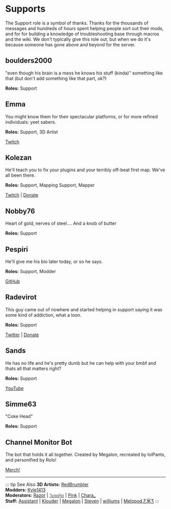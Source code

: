 # Supports
The Support role is a symbol of thanks. Thanks for the thousands of messages and hundreds of hours spent helping people sort out their mods, and for for building a knowledge of troubleshooting base through macros and the wiki. We don't typically give this role out, but when we do it's because someone has gone above and beyond for the server.

## boulders2000
"even though his brain is a mess he knows his stuff (kinda)" something like that (but don't add something like that part, ok?)

**Roles:** Support

## Emma
You might know them for their spectacular platforms, or for more refined individuals: yeet sabers.

**Roles:** Support, 3D Artist

[Twitch](https://www.twitch.tv/therealkleinba)

## Kolezan
He'll teach you to fix your plugins and your terribly off-beat first map. We've all been there.

**Roles:** Support, Mapping Support, Mapper

[Twitch](https://www.twitch.tv/kolezan) | [Donate](https://paypal.me/kolezan)

## Nobby76
Heart of gold, nerves of steel.... And a knob of butter  

**Roles:** Support

## Pespiri
He'll give me his bio later today, or so he says.

**Roles:** Support, Modder

[GitHub](https://github.com/pespiri)

## Radevirot
This guy came out of nowhere and started helping in support saying it was some kind of addiction, what a loon.

**Roles:** Support

[Twitter](https://twitter.com/Radevirot) | [Donate](paypal.me/Radevirot)

## Sands
He has no life and he's pretty dumb but he can help with your bmbf and thats all that matters right?

**Roles:** Support

[YouTube](https://www.youtube.com/channel/UCiZEAQOgVABYs1-u3psPezg)

## Simme63
"Coke Head"

**Roles:** Support

## Channel Monitor Bot
The bot that holds it all together.
Created by Megalon, recreated by lolPants, and personified by Rolo!

[Merch!](https://www.redbubble.com/people/megalon-gaming/portfolio)

---

::: tip See Also
**3D Artists:** [RedBrumbler](/about/3d-artists.md#redbrumbler)  
**Modders:** [Kyle1413](/about/modders.md#kyle1413)  
**Moderators:** [Razor](/about/moderators.md#razor) | [𝔍𝔢𝔫𝔫𝔦𝔣𝔢𝔯](/about/moderators.md#𝔍𝔢𝔫𝔫𝔦𝔣𝔢𝔯) | [Pink](/about/moderators.md#pink) | [Chara_](https://bsmg.wiki/about/moderators.html#chara)  
**Staff:** [Assistant](/about/staff.md#assistant) | [Klouder](/about/staff.md#klouder) | [Megalon](/about/staff.md#megalon) | [Steven](/about/staff.md#steven) | [williums](/about/staff.md#williums) | [Melopod ƸӜƷ](/about/staff.md#melopod-ƹӝʒ)
:::
